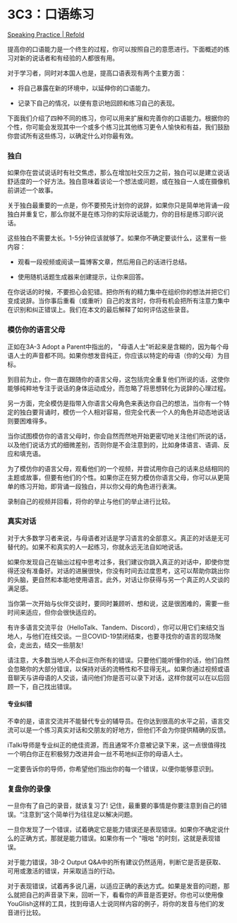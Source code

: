 # 3C3：口语练习

[Speaking Practice | Refold](https://refold.la/roadmap/stage-3/c/speaking-practice)

提高你的口语能力是一个终生的过程，你可以按照自己的意愿进行。下面概述的练习对新的说话者和有经验的人都很有用。

对于学习者，同时对本国人也是，提高口语表现有两个主要方面：

- 将自己暴露在新的环境中，以延伸你的口语能力。

- 记录下自己的情况，以便有意识地回顾和练习自己的表现。

下面我们介绍了四种不同的练习，你可以用来扩展和完善你的口语能力。根据你的个性，你可能会发现其中一个或多个练习比其他练习更令人愉快和有益，我们鼓励你尝试所有这些练习，以确定什么对你最有效。

### 独白

如果你在尝试说话时有社交焦虑，那么在增加社交压力之前，独白可以是建立说话舒适度的一个好方法。独白意味着谈论一个想法或问题，或在独自一人或在摄像机前讲述一个故事。

关于独白最重要的一点是，你不要预先计划你的说辞，如果你只是简单地背诵一段独白并重复它，那么你就不是在练习你的实际说话能力，你的目标是练习即兴说话。

这些独白不需要太长。1-5分钟应该就够了。如果你不确定要谈什么，这里有一些内容：

- 观看一段视频或阅读一篇博客文章，然后用自己的话进行总结。

- 使用随机话题生成器来创建提示，让你来回答。

在你说话的时候，不要担心会犯错。把你所有的精力集中在组织你的想法并把它们变成说辞。当你事后重看（或重听）自己的发言时，你将有机会把所有注意力集中在识别和纠正错误上。我们在本文的最后解释了如何评估这些录音。

### 模仿你的语言父母

正如在3A-3 Adopt a Parent中指出的， "母语人士"听起来是含糊的，因为每个母语人士的声音都不同。如果你想发音纯正，你应该以特定的母语（你的父母）为目标。

到目前为止，你一直在跟随你的语言父母，这包括完全重复他们所说的话，这使你能够纯粹地专注于说话的身体运动成分，而忽略了将思想转化为说辞的心理过程。

另一方面，完全模仿是指带入你语言父母角色来表达你自己的想法，当你有一个特定的独白要背诵时，模仿一个人相对容易，但完全代表一个人的角色并动态地说话则要困难得多。

当你试图模仿你的语言父母时，你会自然而然地开始更密切地关注他们所说的话，以及他们说话方式的细微差别，否则你是不会注意到的，比如身体语言、语调、反应和填充语。

为了模仿你的语言父母，观看他们的一个视频，并尝试用你自己的话来总结相同的主题或故事，但要有他们的个性。如果你正在努力模仿你语言父母，你可以从更简单的练习开始，即背诵一段独白，并以你父母的角色进行表演。

录制自己的视频并回看，将你的举止与他们的举止进行比较。

### 真实对话

对于大多数学习者来说，与母语者对话是学习语言的全部意义。真正的对话是无可替代的。如果不和真实的人一起练习，你就永远无法自如地说话。

如果你发现自己在输出过程中思考过多，我们建议你跳入真正的对话中，即使你觉得还没有准备好。对话的进展很快，你没有时间去过度思考，这可以帮助你跳出你的头脑，更自然和本能地使用语言。此外，对话让你获得与另一个真正的人交谈的满足感。

当你第一次开始与伙伴交谈时，要同时兼顾听、想和说，这是很困难的，需要一些时间来适应，但你会很快适应的。

有许多语言交流平台（HelloTalk、Tandem、Discord），你可以用它们来结交当地人，与他们在线交谈。一旦COVID-19禁闭结束，也要寻找你的语言的现场聚会，走出去，结交一些朋友!

请注意，大多数当地人不会纠正你所有的错误。只要他们能听懂你的话，他们自然会忽略你的大部分错误，以保持对话的流畅性和不显得无礼。如果你通过视频或语音聊天与讲母语的人交谈，请问他们你是否可以录下对话，这样你就可以在以后回顾一下，自己找出错误。

#### 专业纠错

不幸的是，语言交流并不能替代专业的辅导员。在你达到很高的水平之前，语言交流可以是一个练习真实对话和交朋友的好地方，但他们不会为你提供精确的反馈。

iTalki导师是专业纠正的绝佳资源，而且通常不介意被记录下来，这一点很值得找一个明白你正在积极努力改进并会一丝不苟地纠正你的母语人士。

一定要告诉你的导师，你希望他们指出你的每一个错误，以便你能够意识到。

### 复盘你的录像

一旦你有了自己的录音，就该复习了! 记住，最重要的事情是你要注意到自己的错误。“注意到”这个简单行为往往足以解决问题。

一旦你发现了一个错误，试着确定它是能力错误还是表现错误。如果你不确定说什么的正确方式，那就是能力错误。如果你有一个 "哦咄 "的时刻，这就是表现错误。

对于能力错误，3B-2 Output Q&A中的所有建议仍然适用，判断它是否是获取、可用或激活的错误，并采取适当的行动。

对于表现错误，试着再多说几遍，以适应正确的表达方式。如果是发音的问题，那么就把自己的声音录下来，回听一下，看看你的声音是否更好。你也可以使用像YouGlish这样的工具，找到母语人士说同样内容的例子，将你的发音与他们的发音进行比较。